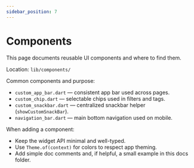 ```yaml
---
sidebar_position: 7
---
```


# Components

This page documents reusable UI components and where to find them.

Location: `lib/components/`

Common components and purpose:

- `custom_app_bar.dart` — consistent app bar used across pages.
- `custom_chip.dart` — selectable chips used in filters and tags.
- `custom_snackbar.dart` — centralized snackbar helper (`showCustomSnackBar`).
- `navigation_bar.dart` — main bottom navigation used on mobile.

When adding a component:

- Keep the widget API minimal and well-typed.
- Use `Theme.of(context)` for colors to respect app theming.
- Add simple doc comments and, if helpful, a small example in this docs folder.
